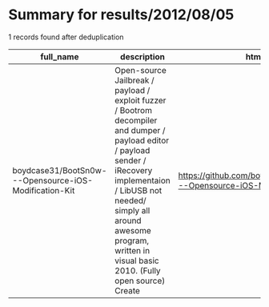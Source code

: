 
# Summary for results/2012/08/05
    
1 records found after deduplication

| full_name | description | html_url | matched_list | matched_count | pushed_at | size | stargazers_count | language | forks_count |
|-------------------------------------------------------|------------------------------------------------------------------------------------------------------------------------------------------------------------------------------------------------------------------------------------------------------------------|--------------------------------------------------------------------------|----------------|-----------------|---------------------------|--------|--------------------|------------|---------------|
| boydcase31/BootSn0w---Opensource-iOS-Modification-Kit | Open-source Jailbreak / payload / exploit fuzzer / Bootrom decompiler and dumper / payload editor / payload sender / iRecovery implementaion / LibUSB not needed/ simply all around awesome program, written in visual basic 2010. (Fully open source) Create | https://github.com/boydcase31/BootSn0w---Opensource-iOS-Modification-Kit | ['exploit'] | 1 | 2012-08-05 04:44:57+00:00 | 100 | 2 | nan | 2 |
